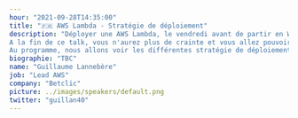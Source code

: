 ```yaml
---
hour: "2021-09-28T14:35:00"
title: "🇫🇷 AWS Lambda - Stratégie de déploiement"
description: "Déployer une AWS Lambda, le vendredi avant de partir en Week-end, vous en avez peur ?<br><br>
A la fin de ce talk, vous n'aurez plus de crainte et vous allez pouvoir déployer vos Lambda sans risque à tout moment.<br><br>
Au programme, nous allons voir les différentes stratégie de déploiement (All At Once, Linear, Canary), comment bien choisir la stratégie qu'il nous faut et surtout comment bien les mettre en place."
biographie: "TBC"
name: "Guillaume Lannebère"
job: "Lead AWS"
company: "Betclic"
picture: ../images/speakers/default.png
twitter: "guillan40"
---
```

